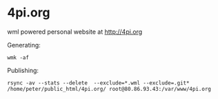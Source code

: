 # 4pi.org

wml powered personal website at http://4pi.org

Generating:

    wmk -af

Publishing:

    rsync -av --stats --delete  --exclude=*.wml --exclude=.git* /home/peter/public_html/4pi.org/ root@80.86.93.43:/var/www/4pi.org


